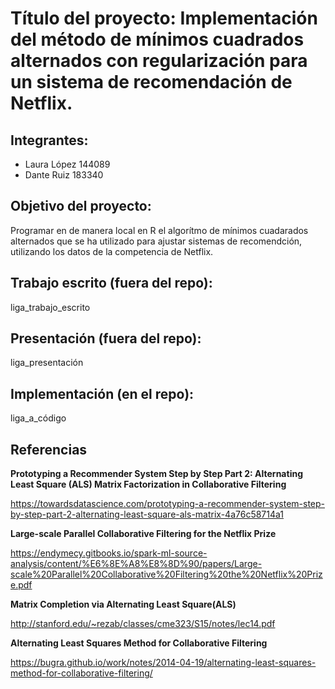 # Título del proyecto: Implementación del método de mínimos cuadrados alternados con regularización para un sistema de recomendación de Netflix.

## Integrantes:

* Laura López 144089
* Dante Ruiz 183340

## Objetivo del proyecto: 

Programar en de manera local en R el algorítmo de mínimos cuadarados alternados que se ha utilizado para ajustar sistemas de recomendción, utilizando los datos de la competencia de Netflix. 

## Trabajo escrito (fuera del repo): 
liga_trabajo_escrito

## Presentación (fuera del repo): 
liga_presentación

## Implementación (en el repo): 
liga_a_código

## Referencias

**Prototyping a Recommender System Step by Step Part 2: Alternating Least Square (ALS) Matrix Factorization in Collaborative Filtering**

https://towardsdatascience.com/prototyping-a-recommender-system-step-by-step-part-2-alternating-least-square-als-matrix-4a76c58714a1

**Large-scale Parallel Collaborative Filtering for the Netflix Prize**

https://endymecy.gitbooks.io/spark-ml-source-analysis/content/%E6%8E%A8%E8%8D%90/papers/Large-scale%20Parallel%20Collaborative%20Filtering%20the%20Netflix%20Prize.pdf

**Matrix Completion via Alternating Least Square(ALS)**

http://stanford.edu/~rezab/classes/cme323/S15/notes/lec14.pdf


**Alternating Least Squares Method for Collaborative Filtering**

https://bugra.github.io/work/notes/2014-04-19/alternating-least-squares-method-for-collaborative-filtering/

